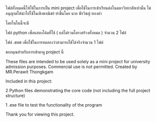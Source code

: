ไฟล์ทั้งหมดนี้ให้ใช้ในการเป็น mini project เพื่อใช้ในการเข้าเรียนต่อในมหาวิทยาลัยเท่านั้น ไม่อนุญาตให้นำไปใช้ในเชิงพาณิชย์ ทำขึ้นโดย นาย พีรวิชญ์ ทองคำ

โดยในในนี้จะมี

ไฟล์ python เพื่อแสดงโค้ดที่ใช้ ( แต่ไม่รวมโครงสร้างทั้งหมด ) จำนวน 2 ไฟล์

ไฟล์ .exe เพื่อใช้ในการทดลองว่าสามารถใช้ได้จริงจำนวน 1 ไฟล์ 

ขอบคุณสำหรับการเข้ามาดู project นี้


These files are intended to be used solely as a mini project for university admission purposes. Commercial use is not permitted. Created by MR.Perawit Thongkgam

Included in this project:

2 Python files demonstrating the core code (not including the full project structure)

1 .exe file to test the functionality of the program

Thank you for viewing this project.
